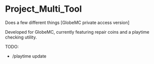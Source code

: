 # Project_Multi_Tool
Does a few different things [GlobeMC private access version]

Developed for GlobeMC, currently featuring repair coins and a playtime checking utility.

TODO:
* /playtime update

